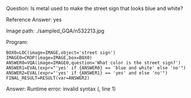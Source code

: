Question: Is metal used to make the street sign that looks blue and white?

Reference Answer: yes

Image path: ./sampled_GQA/n532213.jpg

Program:

```
BOX0=LOC(image=IMAGE,object='street sign')
IMAGE0=CROP(image=IMAGE,box=BOX0)
ANSWER0=VQA(image=IMAGE0,question='What color is the street sign?')
ANSWER1=EVAL(expr="'yes' if {ANSWER0} == 'blue and white' else 'no'")
ANSWER2=EVAL(expr="'yes' if {ANSWER1} == 'yes' and else 'no'")
FINAL_RESULT=RESULT(var=ANSWER2)
```
Answer: Runtime error: invalid syntax (<string>, line 1)

